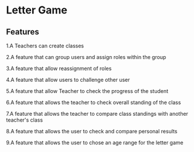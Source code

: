 # Letter Game
## Features
1.A Teachers can create classes

2.A feature that can group users and assign roles within the group 

3.A feature that allow reassignment of roles 

4.A feature that allow users to challenge other user

5.A feature that allow Teacher to check the progress of the student

6.A feature that allows the teacher to check overall standing of the class

7.A feature that allows the teacher to compare class standings with another teacher's class

8.A feature that allows the user to check and compare personal results

9.A feature that allows the user to chose an age range for the letter game

